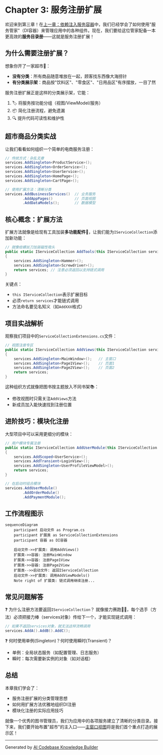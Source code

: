 # Chapter 3: 服务注册扩展

欢迎来到第三章！在[上一章：依赖注入服务容器](02_依赖注入服务容器_.md)中，我们已经学会了如何使用"服务管家"（DI容器）来管理应用中的各种组件。现在，我们要给这位管家配备一本更高效的**服务目录册**——这就是服务注册扩展！

## 为什么需要注册扩展？

想象你开了一家超市🛒：
- **没有分类**：所有商品随意堆放在一起，顾客找东西像大海捞针
- **有分类展示架**：商品按"饮料区"、"零食区"、"日用品区"有序摆放，一目了然

服务注册扩展正是这样的分类展示架，它能：

1. 🏷️ 将服务按功能分组（视图/ViewModel/服务）
2. 📦 简化注册流程，避免遗漏
3. 🔍 提升代码可读性和维护性

## 超市商品分类实战

让我们看看如何组织一个简单的电商服务注册：

```csharp
// 传统方式：杂乱无章
services.AddSingleton<ProductService>();
services.AddSingleton<OrderService>();
services.AddSingleton<UserService>();
services.AddSingleton<HomePage>();
services.AddSingleton<CartPage>();

// 使用扩展方法：清晰分类
services.AddBusinessServices()  // 业务服务
        .AddAppPages()          // 页面视图
        .AddDataModels();       // 数据模型
```

## 核心概念：扩展方法

扩展方法就像是给现有工具加装**多功能配件🔧**，让我们能为`IServiceCollection`添加新功能：

```csharp
// 就像给螺丝刀加装磁性吸头
public static IServiceCollection AddTools(this IServiceCollection services)
{
    services.AddSingleton<Hammer>();
    services.AddSingleton<Screwdriver>();
    return services; // 注意必须返回以支持链式调用
}
```

关键点：
- `this IServiceCollection`表示扩展目标
- 必须`return services`才能链式调用
- 方法命名要见名知义（如`AddXXX`格式）

## 项目实战解析

观察我们项目中的`ServiceCollectionExtensions.cs`文件：

```csharp
// 视图注册专区
public static IServiceCollection AddViews(this IServiceCollection services)
{
    services.AddSingleton<MainWindow>();   // 主窗口
    services.AddSingleton<Page1View>();    // 页面1
    services.AddSingleton<Page2View>();    // 页面2
    return services;
}
```

这种组织方式就像把图书按主题放入不同书架📚：
- 修改视图时只需关注`AddViews`方法
- 新成员加入能快速找到注册位置

## 进阶技巧：模块化注册

大型项目中可以采用更细分的模块：

```csharp
// 用户模块专属注册
public static IServiceCollection AddUserModule(this IServiceCollection services)
{
    services.AddScoped<UserService>();
    services.AddTransient<LoginView>();
    services.AddSingleton<UserProfileViewModel>();
    return services;
}

// 在启动时组合模块
services.AddUserModule()
        .AddOrderModule()
        .AddPaymentModule();
```

## 工作流程图示

```mermaid
sequenceDiagram
    participant 启动文件 as Program.cs
    participant 扩展类 as ServiceCollectionExtensions
    participant 容器 as DI容器
    
    启动文件->>扩展类: 调用AddViews()
    扩展类->>容器: 注册MainWindow
    扩展类->>容器: 注册Page1View
    扩展类->>容器: 注册Page2View
    扩展类-->>启动文件: 返回IServiceCollection
    启动文件->>扩展类: 调用AddViewModels()
    Note right of 扩展类: 链式调用继续注册...
```

## 常见问题解答

❓ 为什么注册方法要返回`IServiceCollection`？
就像接力赛跑🏃‍♂️，每个选手（方法）必须把接力棒（services对象）传给下一个，才能实现链式调用：
```csharp
// 如果不返回services对象，就无法这样流畅调用
services.AddA().AddB().AddC();
```

❓ 何时使用单例(Singleton)？何时使用瞬时(Transient)？
- 单例：全局状态服务（如配置管理、日志服务）
- 瞬时：每次需要新实例的对象（如对话框）

## 总结

本章我们学会了：
- 服务注册扩展的分类管理思想
- 如何用扩展方法优雅地组织DI注册
- 模块化注册的实际应用技巧

就像一个优秀的图书管理员，我们为应用中的各项服务建立了清晰的分类目录。接下来，我们要开始布置"超市"的主入口——[主窗口视图](04_主窗口视图_.md)将是我们首个重点打造的展示区！

---

Generated by [AI Codebase Knowledge Builder](https://github.com/The-Pocket/Tutorial-Codebase-Knowledge)